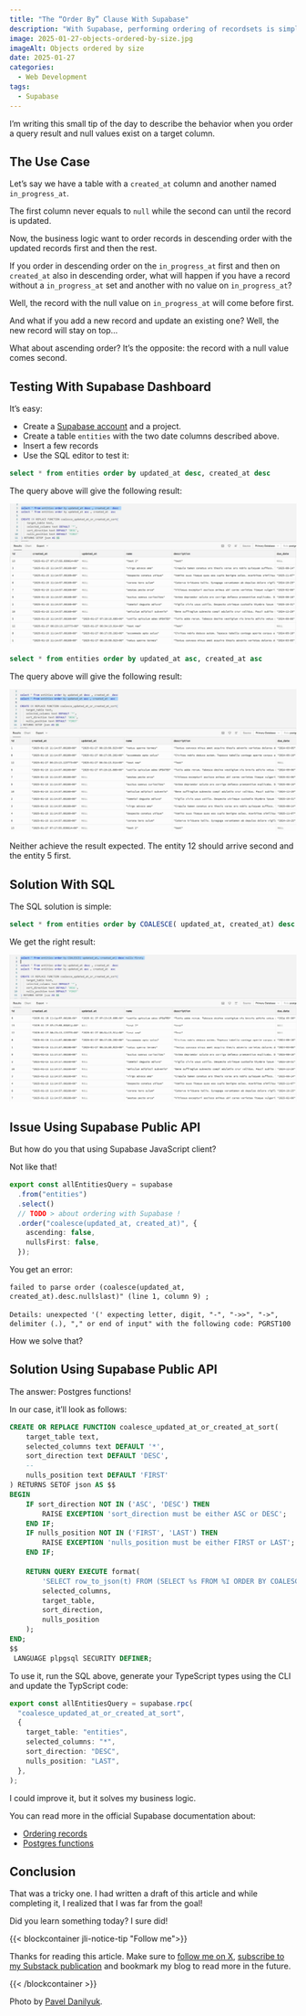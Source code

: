 ```yaml
---
title: "The “Order By” Clause With Supabase"
description: "With Supabase, performing ordering of recordsets is simple and intuitive."
image: 2025-01-27-objects-ordered-by-size.jpg
imageAlt: Objects ordered by size
date: 2025-01-27
categories:
  - Web Development
tags:
  - Supabase
---
```


I’m writing this small tip of the day to describe the behavior when you order a query result and null values exist on a target column.

## The Use Case

Let’s say we have a table with a `created_at` column and another named `in_progress_at`.

The first column never equals to `null` while the second can until the record is updated.

Now, the business logic want to order records in descending order with the updated records first and then the rest.

If you order in descending order on the `in_progress_at` first and then on `created_at` also in descending order, what will happen if you have a record without a `in_progress_at` set and another with no value on `in_progress_at`?

Well, the record with the null value on `in_progress_at` will come before first.

And what if you add a new record and update an existing one? Well, the new record will stay on top…

What about ascending order? It’s the opposite: the record with a null value comes second.

## Testing With Supabase Dashboard

It’s easy:

- Create a [Supabase account](https://supabase.com/) and a project.
- Create a table `entities` with the two date columns described above.
- Insert a few records
- Use the SQL editor to test it:

```sql
select * from entities order by updated_at desc, created_at desc
```

The query above will give the following result:

![Query ordered descending](query-ordered-descending.jpg)

```sql
select * from entities order by updated_at asc, created_at asc
```

The query above will give the following result:

![Query ordered ascending](query-ordered-ascending.jpg)

Neither achieve the result expected. The entity 12 should arrive second and the entity 5 first.

## Solution With SQL

The SQL solution is simple:

```sql
select * from entities order by COALESCE( updated_at, created_at) desc nulls first;
```

We get the right result:

![Correct query result](correct-query-result.jpg)

## Issue Using Supabase Public API

But how do you that using Supabase JavaScript client?

Not like that!

```ts
export const allEntitiesQuery = supabase
  .from("entities")
  .select()
  // TODO > about ordering with Supabase !
  .order("coalesce(updated_at, created_at)", {
    ascending: false,
    nullsFirst: false,
  });
```

You get an error:

```plaintext
failed to parse order (coalesce(updated_at, created_at).desc.nullslast)" (line 1, column 9) ;

Details: unexpected '(' expecting letter, digit, "-", "->>", "->", delimiter (.), "," or end of input" with the following code: PGRST100
```

How we solve that?

## Solution Using Supabase Public API

The answer: Postgres functions!

In our case, it’ll look as follows:

```sql
CREATE OR REPLACE FUNCTION coalesce_updated_at_or_created_at_sort(
    target_table text,
    selected_columns text DEFAULT '*',
    sort_direction text DEFAULT 'DESC',
    --
    nulls_position text DEFAULT 'FIRST'
) RETURNS SETOF json AS $$
BEGIN
    IF sort_direction NOT IN ('ASC', 'DESC') THEN
        RAISE EXCEPTION 'sort_direction must be either ASC or DESC';
    END IF;
    IF nulls_position NOT IN ('FIRST', 'LAST') THEN
        RAISE EXCEPTION 'nulls_position must be either FIRST or LAST';
    END IF;

    RETURN QUERY EXECUTE format(
        'SELECT row_to_json(t) FROM (SELECT %s FROM %I ORDER BY COALESCE(updated_at, created_at) %s NULLS %s) t',
        selected_columns,
        target_table,
        sort_direction,
        nulls_position
    );
END;
$$
 LANGUAGE plpgsql SECURITY DEFINER;
```

To use it, run the SQL above, generate your TypeScript types using the CLI and update the TypScript code:

```ts
export const allEntitiesQuery = supabase.rpc(
  "coalesce_updated_at_or_created_at_sort",
  {
    target_table: "entities",
    selected_columns: "*",
    sort_direction: "DESC",
    nulls_position: "LAST",
  },
);
```

I could improve it, but it solves my business logic.

You can read more in the official Supabase documentation about:

- [Ordering records](https://supabase.com/docs/reference/javascript/order)
- [Postgres functions](https://supabase.com/docs/guides/database/functions)

## Conclusion

That was a tricky one. I had written a draft of this article and while completing it, I realized that I was far from the goal!

Did you learn something today? I sure did!

{{< blockcontainer jli-notice-tip "Follow me">}}

Thanks for reading this article. Make sure to [follow me on X](https://x.com/LitzlerJeremie), [subscribe to my Substack publication](https://iamjeremie.substack.com/) and bookmark my blog to read more in the future.

{{< /blockcontainer >}}

Photo by [Pavel Danilyuk](https://www.pexels.com/photo/fashion-creative-girl-pattern-6461495/).
